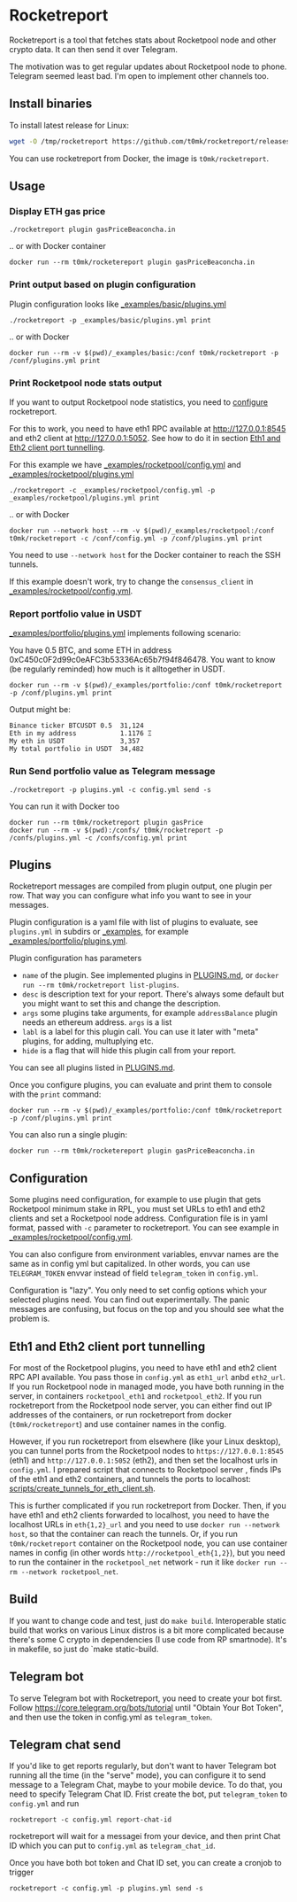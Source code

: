# Rocketreport

Rocketreport is a tool that fetches stats about Rocketpool node and other crypto data. It can then send it over Telegram.

The motivation was to get regular updates about Rocketpool node to phone. Telegram seemed least bad. I'm open to implement other channels too.

## Install binaries

To install latest release for Linux:

```sh
wget -O /tmp/rocketreport https://github.com/t0mk/rocketreport/releases/latest/download/rocketreport-amd64 && chmod +x /tmp/rocketreport && sudo cp /tmp/rocketreport /usr/local/bin/
```

You can use rocketreport from Docker, the image is `t0mk/rocketreport`.

## Usage

### Display ETH gas price
```
./rocketreport plugin gasPriceBeaconcha.in
```

.. or with Docker container
```
docker run --rm t0mk/rocketereport plugin gasPriceBeaconcha.in
```

### Print output based on plugin configuration
Plugin configuration looks like [_examples/basic/plugins.yml](_examples/basic/plugins.yml)
```
./rocketreport -p _examples/basic/plugins.yml print
```

.. or with Docker
```
docker run --rm -v $(pwd)/_examples/basic:/conf t0mk/rocketreport -p /conf/plugins.yml print
```

### Print Rocketpool node stats output

If you want to output Rocketpool node statistics, you need to [configure](#configuration) rocketreport.

For this to work, you need to have eth1 RPC available at http://127.0.0.1:8545 and eth2 client at http://127.0.0.1:5052. See how to do it in section [Eth1 and Eth2 client port tunnelling](#eth1-and-eth2-client-port-tunnelling).

For this example we have [_examples/rocketpool/config.yml](_examples/rocketpool/config.yml) and [_examples/rocketpool/plugins.yml](_examples/rocketpool/plugins.yml)
```
./rocketreport -c _examples/rocketpool/config.yml -p _examples/rocketpool/plugins.yml print
```

.. or with Docker
```
docker run --network host --rm -v $(pwd)/_examples/rocketpool:/conf t0mk/rocketreport -c /conf/config.yml -p /conf/plugins.yml print
```

You need to use `--network host` for the Docker container to reach the SSH tunnels.

If this example doesn't work, try to change the `consensus_client` in [_examples/rocketpool/config.yml](_examples/rocketpool/config.yml). 

### Report portfolio value in USDT

[_examples/portfolio/plugins.yml](_examples/portfolio/plugins.yml) implements following scenario:

You have 0.5 BTC, and some ETH in address 0xC450c0F2d99c0eAFC3b53336Ac65b7f94f846478. You want to know (be regularly reminded) how much is it alltogether in USDT.

```
docker run --rm -v $(pwd)/_examples/portfolio:/conf t0mk/rocketreport -p /conf/plugins.yml print
```

Output might be:
```
Binance ticker BTCUSDT 0.5 	31,124
Eth in my address         	1.1176 Ξ
My eth in USDT            	3,357
My total portfolio in USDT  34,482
```


### Run Send portfolio value as Telegram message
```
./rocketreport -p plugins.yml -c config.yml send -s
```

You can run it with Docker too

```
docker run --rm t0mk/rocketreport plugin gasPrice
docker run --rm -v $(pwd):/confs/ t0mk/rocketreport -p /confs/plugins.yml -c /confs/config.yml print
```

## Plugins

Rocketreport messages are compiled from plugin output, one plugin per row. That way you can configure what info you want to see in your messages.

Plugin configuration is a yaml file with list of plugins to evaluate, see `plugins.yml` in subdirs or [_examples](_examples), for example [_examples/portfolio/plugins.yml](_examples/portfolio/plugins.yml).

Plugin configuration has parameters

- `name` of the plugin. See implemented plugins in  [PLUGINS.md](PLUGINS.md), or `docker run --rm t0mk/rocketreport list-plugins`.
- `desc` is description text for your report. There's always some default but you might want to set this and change the description.
- `args` some plugins take arguments, for example `addressBalance` plugin needs an ethereum address. `args` is a list
- `labl` is a label for this plugin call. You can use it later with "meta" plugins, for adding, multuplying etc.
- `hide` is a flag that will hide this plugin call from your report.

You can see all plugins listed in [PLUGINS.md](PLUGINS.md).

Once you configure plugins, you can evaluate and print them to console with the `print` command:

```
docker run --rm -v $(pwd)/_examples/portfolio:/conf t0mk/rocketreport -p /conf/plugins.yml print
```

You can also run a single plugin:

```
docker run --rm t0mk/rocketereport plugin gasPriceBeaconcha.in
```

## Configuration

Some plugins need configuration, for example to use plugin that gets Rocketpool minimum stake in RPL, you must set URLs to eth1 and eth2 clients and set a Rocketpool node address. Configuration file is in yaml format, passed with `-c` parameter to rocketreport. You can see example in [_examples/rocketpool/config.yml](_examples/rocketpool/config.yml).

You can also configure from environment variables, envvar names are the same as in config yml but capitalized. In other words, you can use `TELEGRAM_TOKEN` envvar instead of field `telegram_token` in `config.yml`.

Configuration is "lazy". You only need to set config options which your selected plugins need. You can find out experimentally. The panic messages are confusing, but focus on the top and you should see what the problem is.

## Eth1 and Eth2 client port tunnelling

For most of the Rocketpool plugins, you need to have eth1 and eth2 client RPC API available. You pass those in `config.yml` as `eth1_url` anbd `eth2_url`. If you run Rocketpool node in managed mode, you have both running in the server, in containers `rocketpool_eth1` and `rocketpool_eth2`. If you run rocketreport from the Rocketpool node server, you can either find out IP addresses of the containers, or run rocketreport from docker (`t0mk/rocketreport`) and use container names in the config.

However, if you run rocketreport from elsewhere (like your Linux desktop), you can tunnel ports from the Rocketpool nodes to `https://127.0.0.1:8545` (eth1) and `http://127.0.0.1:5052` (eth2), and then set the localhost urls in `config.yml`. I prepared script that connects to Rocketpool server , finds IPs of the eth1 and eth2 containers, and tunnels the ports to localhost: [scripts/create_tunnels_for_eth_client.sh](scripts/create_tunnels_for_eth_client.sh).

This is further complicated if you run rocketreport from Docker. Then, if you have eth1 and eth2 clients forwarded to localhost, you need to have the localhost URLs in `eth{1,2}_url` and you need to use `docker run --network host`, so that the container can reach the tunnels. Or, if you run `t0mk/rocketreport` container on the Rocketpool node, you can use container names in config (in other words `http://rocketpool_eth{1,2}`), but you need to run the container in the `rocketpool_net` network - run it like `docker run --rm --network rocketpool_net`.

## Build

If you want to change code and test, just do `make build`. Interoperable static build that works on various Linux distros is a bit more complicated because there's some C crypto in dependencies (I use code from RP smartnode). It's in makefile, so just do `make static-build.

## Telegram bot

To serve Telegram bot with Rocketreport, you need to create your bot first. Follow https://core.telegram.org/bots/tutorial until "Obtain Your Bot Token", and then use the token in config.yml as `telegram_token`.

## Telegram chat send

If you'd like to get reports regularly, but don't want to haver Telegram bot running all the time (in the "serve" mode), you can configure it to send message to a Telegram Chat, maybe to your mobile device. To do that, you need to specify Telegram Chat ID. Frist create the bot, put `telegram_token` to `config.yml` and run

```
rocketreport -c config.yml report-chat-id
```

rocketreport will wait for a messagei from your device, and then print Chat ID which you can put to `config.yml` as `telegram_chat_id`.

Once you have both bot token and Chat ID set, you can create a cronjob to trigger

```
rocketreport -c config.yml -p plugins.yml send -s
```
